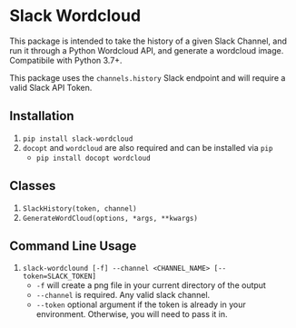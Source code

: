 # Slack Wordcloud
This package is intended to take the history of a given Slack Channel, and run it through a Python Wordcloud API, and generate a wordcloud image. Compatibile with Python 3.7+.

This package uses the `channels.history` Slack endpoint and will require a valid Slack API Token.

## Installation
1. `pip install slack-wordcloud`
2. `docopt` and `wordcloud` are also required and can be installed via `pip`
	* `pip install docopt wordcloud`

## Classes
1. `SlackHistory(token, channel)`
2. `GenerateWordCloud(options, *args, **kwargs)`

## Command Line Usage
1. `slack-wordclound [-f] --channel <CHANNEL_NAME> [--token=SLACK_TOKEN]`
	* `-f` will create a png file in your current directory of the output
	* `--channel` is required. Any valid slack channel.
	* `--token` optional argument if the token is already in your environment. Otherwise, you will need to pass it in.
